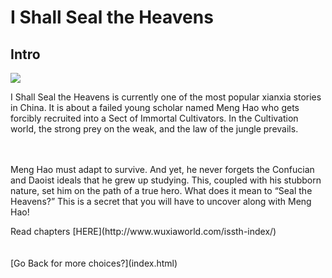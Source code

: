 # I Shall Seal the Heavens
## Intro
<div class="MTimg">
<img src="../../images/issth.jpg" />
</div>
<div class="MTcontent">
<p>
I Shall Seal the Heavens is currently one of the most popular xianxia stories in China. It is about a failed young scholar named Meng Hao who gets forcibly recruited into a Sect of Immortal Cultivators. In the Cultivation world, the strong prey on the weak, and the law of the jungle prevails. 

<br /><br />
Meng Hao must adapt to survive. And yet, he never forgets the Confucian and Daoist ideals that he grew up studying. This, coupled with his stubborn nature, set him on the path of a true hero. What does it mean to “Seal the Heavens?” This is a secret that you will have to uncover along with Meng Hao!
 </p>
Read chapters [HERE](http://www.wuxiaworld.com/issth-index/)

</div>



<div class="clear"></div>
<br /><br />
[Go Back for more choices?](index.html) 


